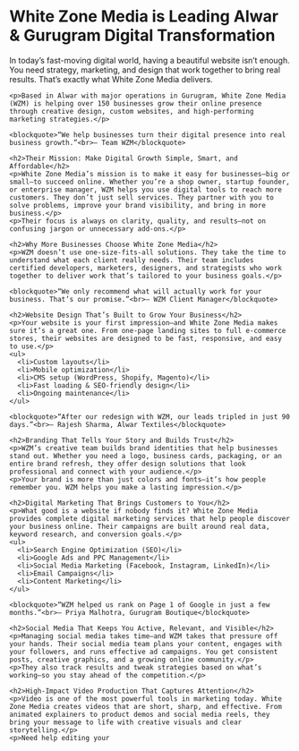 <div class="container">
    <h1>White Zone Media is Leading Alwar & Gurugram Digital Transformation</h1>
    <p>In today’s fast-moving digital world, having a beautiful website isn’t enough. You need strategy, marketing, and design that work together to bring real results. That’s exactly what White Zone Media delivers.</p>

    <p>Based in Alwar with major operations in Gurugram, White Zone Media (WZM) is helping over 150 businesses grow their online presence through creative design, custom websites, and high-performing marketing strategies.</p>

    <blockquote>“We help businesses turn their digital presence into real business growth.”<br>– Team WZM</blockquote>

    <h2>Their Mission: Make Digital Growth Simple, Smart, and Affordable</h2>
    <p>White Zone Media’s mission is to make it easy for businesses—big or small—to succeed online. Whether you’re a shop owner, startup founder, or enterprise manager, WZM helps you use digital tools to reach more customers. They don’t just sell services. They partner with you to solve problems, improve your brand visibility, and bring in more business.</p>
    <p>Their focus is always on clarity, quality, and results—not on confusing jargon or unnecessary add-ons.</p>

    <h2>Why More Businesses Choose White Zone Media</h2>
    <p>WZM doesn’t use one-size-fits-all solutions. They take the time to understand what each client really needs. Their team includes certified developers, marketers, designers, and strategists who work together to deliver work that’s tailored to your business goals.</p>

    <blockquote>“We only recommend what will actually work for your business. That’s our promise.”<br>– WZM Client Manager</blockquote>

    <h2>Website Design That’s Built to Grow Your Business</h2>
    <p>Your website is your first impression—and White Zone Media makes sure it’s a great one. From one-page landing sites to full e-commerce stores, their websites are designed to be fast, responsive, and easy to use.</p>
    <ul>
      <li>Custom layouts</li>
      <li>Mobile optimization</li>
      <li>CMS setup (WordPress, Shopify, Magento)</li>
      <li>Fast loading & SEO-friendly design</li>
      <li>Ongoing maintenance</li>
    </ul>

    <blockquote>“After our redesign with WZM, our leads tripled in just 90 days.”<br>– Rajesh Sharma, Alwar Textiles</blockquote>

    <h2>Branding That Tells Your Story and Builds Trust</h2>
    <p>WZM’s creative team builds brand identities that help businesses stand out. Whether you need a logo, business cards, packaging, or an entire brand refresh, they offer design solutions that look professional and connect with your audience.</p>
    <p>Your brand is more than just colors and fonts—it’s how people remember you. WZM helps you make a lasting impression.</p>

    <h2>Digital Marketing That Brings Customers to You</h2>
    <p>What good is a website if nobody finds it? White Zone Media provides complete digital marketing services that help people discover your business online. Their campaigns are built around real data, keyword research, and conversion goals.</p>
    <ul>
      <li>Search Engine Optimization (SEO)</li>
      <li>Google Ads and PPC Management</li>
      <li>Social Media Marketing (Facebook, Instagram, LinkedIn)</li>
      <li>Email Campaigns</li>
      <li>Content Marketing</li>
    </ul>

    <blockquote>“WZM helped us rank on Page 1 of Google in just a few months.”<br>– Priya Malhotra, Gurugram Boutique</blockquote>

    <h2>Social Media That Keeps You Active, Relevant, and Visible</h2>
    <p>Managing social media takes time—and WZM takes that pressure off your hands. Their social media team plans your content, engages with your followers, and runs effective ad campaigns. You get consistent posts, creative graphics, and a growing online community.</p>
    <p>They also track results and tweak strategies based on what’s working—so you stay ahead of the competition.</p>

    <h2>High-Impact Video Production That Captures Attention</h2>
    <p>Video is one of the most powerful tools in marketing today. White Zone Media creates videos that are short, sharp, and effective. From animated explainers to product demos and social media reels, they bring your message to life with creative visuals and clear storytelling.</p>
    <p>Need help editing your 
